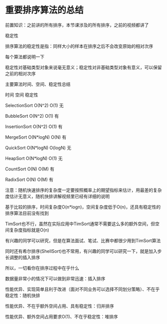 # 重要排序算法的总结

前置知识：之前讲的所有排序，本节课涉及的所有排序，之前的视频都讲了

稳定性

排序算法的稳定性是指：同样大小的样本在排序之后不会改变原始的相对次序

每个算法都说明一下

稳定性对基础类型对象来说毫无意义；稳定性对非基础类型对象有意义，可以保留之前的相对次序

主要算法时间、空间、稳定性总结

时间               空间              稳定性

SelectionSort    O(N^2)             O(1)               无

BubbleSort       O(N^2)             O(1)               有

InsertionSort    O(N^2)             O(1)               有

MergeSort        O(N*logN)          O(N)               有

QuickSort        O(N*logN)        O(logN)              无

HeapSort         O(N*logN)          O(1)               无

CountSort        O(N)               O(M)               有

RadixSort        O(N)               O(M)               有

注意：随机快速排序的复杂度一定要按照概率上的期望指标来估计，用最差的复杂度估计无意义，随机快排讲解视频里已经有详细的说明

基于比较的排序，时间复杂度O(n*logn)，空间复杂度低于O(n)，还具有稳定性的排序算法目前没有找到

TimSort也不行，虽然在实际应用中TimSort通常不需要这么多的额外空间，但空间复杂度指标就是O(n)

有兴趣的同学可以研究，但是在算法面试、笔试、比赛中都很少用到TimSort算法

同时还有希尔排序(ShellSort)也不常用，有兴趣的同学可以研究一下，就是加入步长调整的插入排序

所以，一切看你在排序过程中在乎什么

数据量非常小的情况下可以做到非常迅速：插入排序

性能优异、实现简单且利于改进（面对不同业务可以选择不同划分策略）、不在乎稳定性：随机快排

性能优异、不在乎额外空间占用、具有稳定性：归并排序

性能优异、额外空间占用要求O(1)、不在乎稳定性：堆排序

